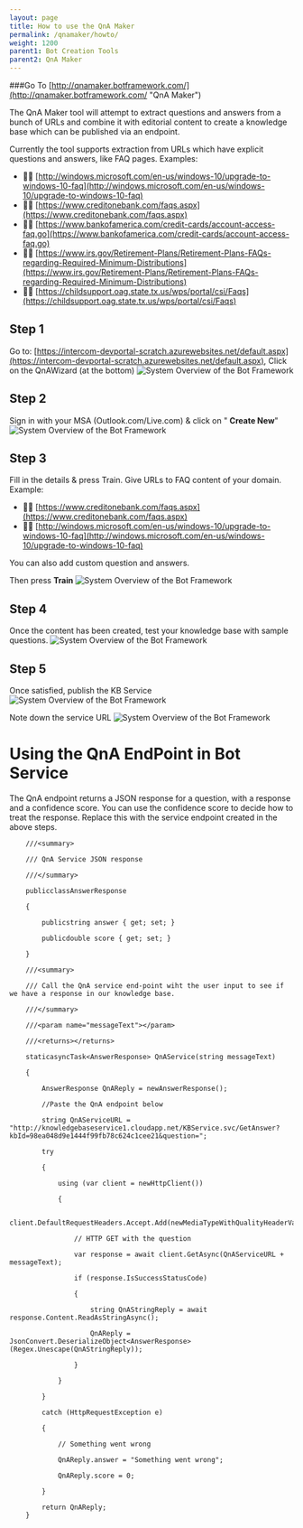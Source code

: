 ```yaml
---
layout: page
title: How to use the QnA Maker
permalink: /qnamaker/howto/
weight: 1200
parent1: Bot Creation Tools
parent2: QnA Maker
---
```


###Go To [http://qnamaker.botframework.com/](http://qnamaker.botframework.com/ "QnA Maker")

The QnA Maker tool will attempt to extract questions and answers from a bunch of URLs and combine it with editorial content to create a knowledge base which can be published via an endpoint.

Currently the tool supports extraction from URLs which have explicit questions and answers, like FAQ pages. Examples:

-  [http://windows.microsoft.com/en-us/windows-10/upgrade-to-windows-10-faq](http://windows.microsoft.com/en-us/windows-10/upgrade-to-windows-10-faq)
-  [https://www.creditonebank.com/faqs.aspx](https://www.creditonebank.com/faqs.aspx)
-  [https://www.bankofamerica.com/credit-cards/account-access-faq.go](https://www.bankofamerica.com/credit-cards/account-access-faq.go)
-  [https://www.irs.gov/Retirement-Plans/Retirement-Plans-FAQs-regarding-Required-Minimum-Distributions](https://www.irs.gov/Retirement-Plans/Retirement-Plans-FAQs-regarding-Required-Minimum-Distributions)
-  [https://childsupport.oag.state.tx.us/wps/portal/csi/Faqs](https://childsupport.oag.state.tx.us/wps/portal/csi/Faqs)

## Step 1

Go to: [https://intercom-devportal-scratch.azurewebsites.net/default.aspx](https://intercom-devportal-scratch.azurewebsites.net/default.aspx), Click on the QnAWizard (at the bottom)
![System Overview of the Bot Framework](/images/qnamaker-howto-step1.png)
## Step 2

Sign in with your MSA (Outlook.com/Live.com) & click on " **Create New**"
![System Overview of the Bot Framework](/images/qnamaker-howto-step2.png)
## Step 3

Fill in the details & press Train. Give URLs to FAQ content of your domain. Example:

-  [https://www.creditonebank.com/faqs.aspx](https://www.creditonebank.com/faqs.aspx)
-  [http://windows.microsoft.com/en-us/windows-10/upgrade-to-windows-10-faq](http://windows.microsoft.com/en-us/windows-10/upgrade-to-windows-10-faq)

You can also add custom question and answers.

Then press **Train**
![System Overview of the Bot Framework](/images/qnamaker-howto-step3.png)
## Step 4

Once the content has been created, test your knowledge base with sample questions.
![System Overview of the Bot Framework](/images/qnamaker-howto-step4.png)
## Step 5

Once satisfied, publish the KB Service
![System Overview of the Bot Framework](/images/qnamaker-howto-step5.png)

Note down the service URL
![System Overview of the Bot Framework](/images/qnamaker-howto-step6.png)




# Using the QnA EndPoint in Bot Service

The QnA endpoint returns a JSON response for a question, with a response and a confidence score. You can use the confidence score to decide how to treat the response. Replace this with the service endpoint created in the above steps.

        ///<summary>
        
        /// QnA Service JSON response
        
        ///</summary>
        
        publicclassAnswerResponse
        
        {
        
            publicstring answer { get; set; }
        
            publicdouble score { get; set; }
        
        }
        
        ///<summary>
        
        /// Call the QnA service end-point wiht the user input to see if we have a response in our knowledge base.
        
        ///</summary>
        
        ///<param name="messageText"></param>
        
        ///<returns></returns>
        
        staticasyncTask<AnswerResponse> QnAService(string messageText)
        
        {

            AnswerResponse QnAReply = newAnswerResponse();
        
            //Paste the QnA endpoint below
        
            string QnAServiceURL = "http://knowledgebaseservice1.cloudapp.net/KBService.svc/GetAnswer?kbId=98ea048d9e1444f99fb78c624c1cee21&question=";
        
            try
        
            {
        
                using (var client = newHttpClient())
        
                {
        
                    client.DefaultRequestHeaders.Accept.Add(newMediaTypeWithQualityHeaderValue("text/plain"));
        
                    // HTTP GET with the question
        
                    var response = await client.GetAsync(QnAServiceURL + messageText);
        
                    if (response.IsSuccessStatusCode)
        
                    {
        
                        string QnAStringReply = await response.Content.ReadAsStringAsync();
        
                        QnAReply = JsonConvert.DeserializeObject<AnswerResponse>(Regex.Unescape(QnAStringReply));
        
                    }
        
                }
        
            }
        
            catch (HttpRequestException e)
        
            {
        
                // Something went wrong
        
                QnAReply.answer = "Something went wrong";
        
                QnAReply.score = 0;
        
            }
    
            return QnAReply;
        }
